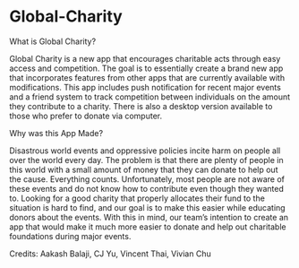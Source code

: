 # Global-Charity

What is Global Charity?

Global Charity is a new app that encourages charitable acts through easy access and competition. The goal is to essentially create a brand new app that incorporates features from other apps that are currently available with modifications. This app includes push notification for recent major events and a friend system to track competition between individuals on the amount they contribute to a charity. There is also a desktop version available to those who prefer to donate via computer.

Why was this App Made?

Disastrous world events and oppressive policies incite harm on people all over the world every day. The problem is that there are plenty of people in this world with a small amount of money that they can donate to help out the cause. Everything counts. Unfortunately, most people are not aware of these events and do not know how to contribute even though they wanted to. Looking for a good charity that properly allocates their fund to the situation is hard to find, and our goal is to make this easier while educating donors about the events. With this in mind, our team’s intention to create an app that would make it much more easier to donate and help out charitable foundations during major events.

Credits: Aakash Balaji, CJ Yu, Vincent Thai, Vivian Chu
